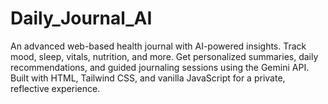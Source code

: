 # Daily_Journal_AI
An advanced web-based health journal with AI-powered insights. Track mood, sleep, vitals, nutrition, and more. Get personalized summaries, daily recommendations, and guided journaling sessions using the Gemini API. Built with HTML, Tailwind CSS, and vanilla JavaScript for a private, reflective experience.
